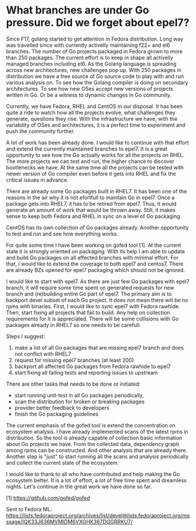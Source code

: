 # What branches are under Go pressure. Did we forget about epel7?

Since F17, golang started to get attention in Fedora distribution.
Long way was travelled since with currently activelly maintaining f22+ and el6 branches.
The number of Go projects packaged in Fedora grown to more than 250 packages.
The current effort is to keep in shape all activelly managed branches including el6.
As the Golang language is spreading across new architectures, new challenges pop up.
With 250 packages in distribution we have a free source of Go source code to play with
and run various analysis on. To see how the Golang compiler is doing on secondary architectures.
To see how new OSes accept new versions of projects written in Go.
Or be a witness to dynamic changes in Go community.

Currently, we have Fedora, RHEL and CentOS in our disposal.
It has been quite a ride to watch how all the projects evolve,
what challenges they generate, questions they rise.
With the infrastructure we have, with the variability of OSes and architectures,
it is a perfect time to experiment and push the community further.

A lot of work has been already done.
I would like to continue with that effort
and extend the currently maintained branches to epel7.
It is a great opportunity to see how the Go actually works for all the projects on RHEL.
The more projects we can test and run, the higher chance to discover bootlenecks we have.
At the same time all the projects can be tested with newer version of Go compiler
even before it gets into RHEL and fix the critical issues in advance.

There are already some Go packages built in RHEL7.
It has been one of the reasons in the air why it is not efortfull to maintain Go in epel7.
Once a package gets into RHEL7, it has to be retired from epel7.
Thus, it would generate an amount of work that would be thrown away.
Still, it makes sense to keep both Fedora and RHEL in sync on a level of Go packaging.

CentOS has its own collection of Go packages already.
Another opportunity to test and run and see how everything works.

For quite some time I have been working on gofed tool [1].
At the current state it is strongly oriented on packaging.
With its help I am able to update and build Go packages on all affected branches
with minimal effort. For that, I would like to extend the coverage to both epel7 and centos7.
There are already BZs opened for epel7 packaging which should not be ignored.

I would like to start with epel7. As there are just few Go packages with epel7 branch,
it will require some time spent on generated requests for new branch and (re)building
entire Go part of epel7. The primary aim is to backport devel subset of each Go project.
It does not mean there will be no rpms with binaries. First, I would like to sync epel7 with
Fedora rawhide. Then, start fixing all projects that fail to build.
Any help on collection requirements for it is appreciated.
There will be some collisions with Go packages already in RHEL7 so one needs to be carefull.

Steps I suggest:
1) make a list of all Go packages that are missing epel7 branch and does not conflict with RHEL7
2) request for missing epel7 branches (at least 200)
3) backport all affected Go packages from Fedora rawhide to epel7
4) start fixing all failing tests and reporting issues to upstream

There are other tasks that needs to be done or initiated:
- start running unit-test in all Go packages periodically,
- scan the distribution for broken or breaking packages
- provider better feedback to developers
- finish the Go packaging guidelines

The current emphasis of the gofed tool is extend the concentration on ecosystem analysis.
I have already implemented scans of the latest rpms in distribution.
So the tool is already capable of collection basic information about Go projects we have.
From the collected data, dependency graph among rpms can be constructed.
And other analysis that are already there. Another step is "just" to start
running all the scans and analysis periodically and collect the current state of the ecosystem.

I would like to thank to all who have contributed and help making the Go ecosystem better.
It is a lot of effort, a lot of free time spent and dreamless nights.
Let's continue in the great work we have done so far.

[1] https://github.com/gofed/gofed

Sent to Fedora ML: https://lists.fedoraproject.org/archives/list/devel@lists.fedoraproject.org/message/IQK33J636MVMIDM6VXGHK367DGGRRKU7/

